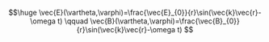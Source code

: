 $$\huge
\vec{E}(\vartheta,\varphi)=\frac{\vec{E}_{0}}{r}\sin(\vec{k}\vec{r}-\omega t) \qquad \vec{B}(\vartheta,\varphi)=\frac{\vec{B}_{0}}{r}\sin(\vec{k}\vec{r}-\omega t)
$$
